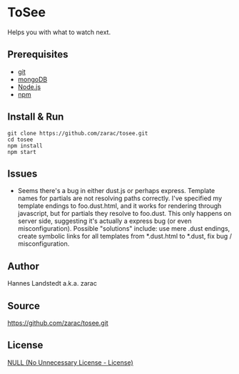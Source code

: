 # ToSee
Helps you with what to watch next.


## Prerequisites
* [git][]
* [mongoDB][]
* [Node.js][]
* [npm][]


## Install & Run
    git clone https://github.com/zarac/tosee.git
    cd tosee
    npm install
    npm start


## Issues
* Seems there's a bug in either dust.js or perhaps express. Template names for
  partials are not resolving paths correctly. I've specified my template
  endings to foo.dust.html, and it works for rendering through javascript, but
  for partials they resolve to foo.dust. This only happens on server side,
  suggesting it's actually a express bug (or even misconfiguration).  Possible
  "solutions" include: use mere .dust endings, create symbolic links for all
  templates from *.dust.html to *.dust, fix bug / misconfiguration.


## Author
Hannes Landstedt a.k.a. zarac


## Source
https://github.com/zarac/tosee.git


## License
[NULL (No Unnecessary License - License)][NULL]

[dustjs-linkedin]: https://github.com/linkedin/dustjs
[express]: http://expressjs.com
[git]: http://git-scm.com
[jQuery]: http://jquery.com
[mongoDB]: http://www.mongodb.org
[node-mongodb-native]: http://mongodb.github.com/node-mongodb-native
[Node.js]: http://nodejs.org
[npm]: https://npmjs.org
[NULL]: https://github.com/zarac/NULL.git
